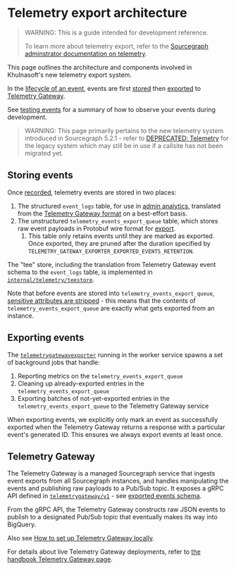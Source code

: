 # Telemetry export architecture

> WARNING: This is a guide intended for development reference.
>
> To learn more about telemetry export, refer to the [Sourcegraph adminstrator documentation on telemetry](../../../admin/telemetry/index.md).

This page outlines the architecture and components involved in Khulnasoft's new telemetry export system.

In the [lifecycle of an event](./index.md#event-lifecycle), events are first [stored](#storing-events) then [exported](#exporting-events) to [Telemetry Gateway](#telemetry-gateway).

See [testing events](./index.md#testing-events) for a summary of how to observe your events during development.

> WARNING: This page primarily pertains to the new telemetry system introduced in Sourcegraph 5.2.1 - refer to [DEPRECATED: Telemetry](deprecated.md) for the legacy system which may still be in use if a callsite has not been migrated yet.

## Storing events

Once [recorded](./index.md#recording-events), telemetry events are stored in two places:

1. The structured `event_logs` table, for use in [admin analytics](../../../admin/analytics.md), translated from the [Telemetry Gateway format](./index.md#exported-event-schema) on a best-effort basis.
2. The unstructured `telemetry_events_export_queue` table, which stores raw event payloads in Protobuf wire format for [export](#exporting-events).
   1. This table only retains events until they are marked as exported. Once exported, they are pruned after the duration specified by `TELEMETRY_GATEWAY_EXPORTER_EXPORTED_EVENTS_RETENTION`.

The "tee" store, including the translation from Telemetry Gateway event schema to the `event_logs` table, is implemented in [`internal/telemetry/teestore`](https://github.com/khulnasoft/khulnasoft/blob/main/internal/telemetry/teestore).

Note that before events are stored into `telemetry_events_export_queue`, [sensitive attributes are stripped](./index.md#sensitive-attributes) - this means that the contents of `telemetry_events_export_queue` are exactly what gets exported from an instance.

## Exporting events

The [`telemetrygatewayexporter`](https://github.com/khulnasoft/khulnasoft/blob/main/cmd/worker/internal/telemetrygatewayexporter/telemetrygatewayexporter.go) running in the worker service spawns a set of background jobs that handle:

1. Reporting metrics on the `telemetry_events_export_queue`
2. Cleaning up already-exported entries in the `telemetry_events_export_queue`
3. Exporting batches of not-yet-exported entries in the `telemetry_events_export_queue` to the Telemetry Gateway service

When exporting events, we explicitly only mark an event as successfully exported when the Telemetry Gateway returns a response with a particular event's generated ID. This ensures we always export events at least once.

## Telemetry Gateway

The Telemetry Gateway is a managed Sourcegraph service that ingests event exports from all Sourcegraph instances, and handles manipulating the events and publishing raw payloads to a Pub/Sub topic.
It exposes a gRPC API defined in [`telemetrygateway/v1`](https://github.com/khulnasoft/khulnasoft/tree/main/internal/telemetrygateway/v1) - see [exported events schema](./index.md#exported-event-schema).

From the gRPC API, the Telemetry Gateway constructs raw JSON events to publish to a designated Pub/Sub topic that eventually makes its way into BigQuery.

Also see [How to set up Telemetry Gateway locally](../../how-to/telemetry_gateway.md).

For details about live Telemetry Gateway deployments, refer to [the handbook Telemetry Gateway page](https://handbook.sourcegraph.com/departments/engineering/teams/core-services/managed-services/telemetry-gateway/).
